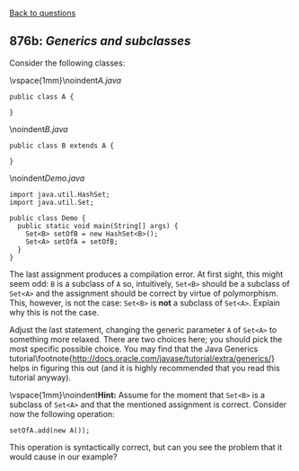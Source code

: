 [Back to questions](../README.md)

## 876b: *Generics and subclasses*

Consider the following classes:

\vspace{1mm}\noindent*A.java*
```
public class A {

}
```

\noindent*B.java*
```
public class B extends A {

}
```

\noindent*Demo.java*
```
import java.util.HashSet;
import java.util.Set;

public class Demo {
  public static void main(String[] args) {
    Set<B> setOfB = new HashSet<B>();
    Set<A> setOfA = setOfB;
  }
}
```

The last assignment produces a compilation error.  At first sight, this might seem odd: `B` is a subclass of `A` so, intuitively, `Set<B>`
should be a subclass of `Set<A>` and the assignment should be correct by virtue of polymorphism.  This, however, is not the case:
`Set<B>` is **not** a subclass of `Set<A>`.  Explain why this is not the case.

Adjust the last statement, changing the generic parameter `A` of `Set<A>` to something more relaxed.  There are two choices
here; you should pick the most specific possible choice.  You may find that the Java Generics
tutorial\footnote{http://docs.oracle.com/javase/tutorial/extra/generics/} helps in figuring this out (and it is highly recommended that you
read this tutorial anyway).

\vspace{1mm}\noindent**Hint:** Assume for the moment that `Set<B>` is a subclass of `Set<A>` and that the mentioned assignment is correct.
Consider now the following operation:

```
setOfA.add(new A());
```

This operation is syntactically correct, but can you see the problem that it would cause in our example?
